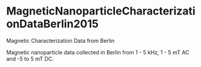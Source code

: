 # MagneticNanoparticleCharacterizationDataBerlin2015
Magnetic Characterization Data from Berlin 

Magnetic nanoparticle data collected in Berlin from 1 - 5 kHz, 1 - 5 mT AC and -5 to 5 mT DC.
